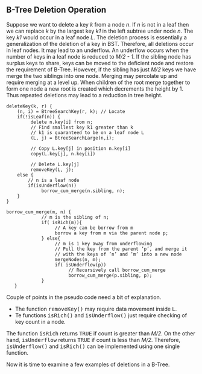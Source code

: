## B-Tree Deletion Operation 
 
Suppose we want to delete a key <i>k</i> from a node <i>n</i>. If <i>n</i> is not in a leaf 
then we can replace <i>k</i> by the largest key <i>k1</i> in the left subtree under node <i>n</i>. The key 
<i>k1</i> would occur in a leaf node <i>L</i>. The deletion process is essentially a generalization of the 
deletion of a key in BST. Therefore, all deletions occur in leaf nodes. It may lead to an underflow. An underflow 
occurs when the number of keys in a leaf node is reduced to <i>M/2 - 1</i>. If the sibling node has surplus keys to 
share, keys can be moved to the deficient node and restore the requirement of B-Tree. However, if the sibling has
just <i>M/2</i> keys we have merge the two siblings into one node. Merging may percolate up and require merging at 
a level up. When children of the root merge together to form one node a new root is created which decrements the height
by 1. Thus repeated deletions may lead to a reduction in tree height.
 
```
deleteKey(k, r) {
    (n, i) = BtreeSearchKey(r, k); // Locate 
    if(!isLeaf(n)) {
         delete n.key[i] from n;
         // Find smallest key k1 greater than k  
         // k1 is guaranteed to be on a leaf node L
         (L, j) = BtreeSearchLarge(n,i); 
         
         // Copy L.key[j] in position n.key[i]
         copy(L.key[j], n.key[i]) 
         
         // Delete L.key[j]
         removeKey(L, j); 
    else {
        // n is a leaf node 
        if(isUnderflow(n))
             borrow_cum_merge(n.sibling, n);
    }
}

borrow_cum_merge(m, n) {
             // m is the sibling of n;
             if( isRich(m)){ 
                  // A key can be borrow from m
                  borrow a key from m via the parent node p;
             } else{ 
                  // m is 1 key away from underflowing 
                  // Pull the key from the parent ’p’, and merge it
                  // with the keys of ’n’ and ’m’ into a new node
                  mergeNodes(n, m); 
                  if( isUnderflow(p)) 
                       // Recursively call borrow_cum_merge 
                       borrow_cum_merge(p.sibling, p);
             }
   }
```

Couple of points in the pseudo code need a bit of explanation. 
- The function <tt>removeKey()</tt> may require data movement inside <tt>L</tt>.
- Te functions <tt>isRich()</tt> and <tt>isUnderflow()</tt> just require checking of key count in a node.

The function <tt>isRich</tt> returns <tt>TRUE</tt> if count is greater than <i>M/2</i>. On the other hand, 
<tt>isUnderflow</tt> returns <tt>TRUE</tt> if count is less than <i>M/2</i>. Therefore, <tt>isUnderflow()</tt> and 
<tt>isRich()</tt> can be implemented using one single function.  

Now it is time to examine a few examples of deletions in a B-Tree. 


